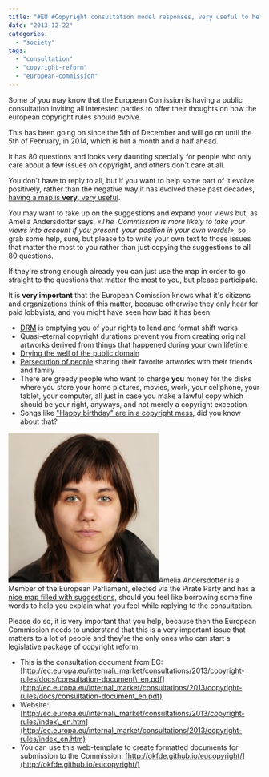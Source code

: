 ```yaml
---
title: "#EU #Copyright consultation model responses, very useful to help you reply"
date: "2013-12-22"
categories: 
  - "society"
tags: 
  - "consultation"
  - "copyright-reform"
  - "european-commission"
---
```


Some of you may know that the European Comission is having a public consultation inviting all interested parties to offer their thoughts on how the european copyright rules should evolve.

This has been going on since the 5th of December and will go on until the 5th of February, in 2014, which is but a month and a half ahead.

It has 80 questions and looks very daunting specially for people who only care about a few issues on copyright, and others don't care at all.

You don't have to reply to all, but if you want to help some part of it evolve positively, rather than the negative way it has evolved these past decades, [having a map is **very**, very useful](https://ameliaandersdotter.eu/copyright-consultation-model-responses).

You may want to take up on the suggestions and expand your views but, as Amelia Andersdotter says, «_The  Commission is more likely to take your views into account if you present  your position in your own words!_», so grab some help, sure, but please to to write your own text to those issues that matter the most to you rather than just copying the suggestions to all 80 questions.

If they're strong enough already you can just use the map in order to go straight to the questions that matter the most to you, but please participate.

It is **very important** that the European Comission knows what it's citizens and organizations think of this matter, because otherwise they only hear for paid lobbyists, and you might have seen how bad it has been:

- [DRM](http://www.defectivebydesign.org/) is emptying you of your rights to lend and format shift works
- Quasi-eternal copyright durations prevent you from creating original artworks derived from things that happened during your own lifetime
- [Drying the well of the public domain](http://www.techdirt.com/articles/20120103/04010217258/why-johnny-cant-read-any-new-public-domain-books-us-because-nothing-new-entered-public-domain.shtml)
- [Persecution of people](https://www.eff.org/issues/copyright-trolls) sharing their favorite artworks with their friends and family
- There are greedy people who want to charge **you** money for the disks where you store your home pictures, movies, work, your cellphone, your tablet, your computer, all just in case you make a lawful copy which should be your right, anyways, and not merely a copyright exception
- Songs like ["Happy birthday" are in a copyright mess](http://www.hollywoodreporter.com/thr-esq/warner-music-aims-keep-happy-619757), did you know about that?

[![Amelia Andersdotter, MPE, Pirat Partiet](images/amelia-andersdotter-480x480-300x300.png)](http://blog.1407.org/wp-content/uploads/2013/12/amelia-andersdotter-480x480.png)Amelia Andersdotter is a Member of the European Parliament, elected via the Pirate Party and has a [nice map filled with suggestions,](https://ameliaandersdotter.eu/copyright-consultation-model-responses) should you feel like borrowing some fine words to help you explain what you feel while replying to the consultation.

Please do so, it is very important that you help, because then the European Commission needs to understand that this is a very important issue that matters to a lot of people and they're the only ones who can start a legislative package of copyright reform.

- This is the consultation document from EC: [http://ec.europa.eu/internal\_market/consultations/2013/copyright-rules/docs/consultation-document\_en.pdf](http://ec.europa.eu/internal_market/consultations/2013/copyright-rules/docs/consultation-document_en.pdf)
- Website: [http://ec.europa.eu/internal\_market/consultations/2013/copyright-rules/index\_en.htm](http://ec.europa.eu/internal_market/consultations/2013/copyright-rules/index_en.htm)
- You can use this web-template to create formatted documents for submission to the Commission: [http://okfde.github.io/eucopyright/](http://okfde.github.io/eucopyright/)
